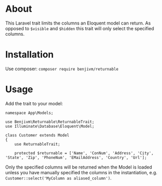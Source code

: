 # About

This Laravel trait limits the columns an Eloquent model can return. As opposed to `$visible` and `$hidden` this trait will only select the specified columns.

# Installation

Use composer:
`composer require benjivm/returnable`

# Usage

Add the trait to your model:

```
namespace App\Models;

use Benjivm\Returnable\ReturnableTrait;
use Illuminate\Database\Eloquent\Model;

class Customer extends Model
{
    use ReturnableTrait;

    protected $returnable = ['Name', 'ConNum', 'Address', 'City', 'State', 'Zip', 'PhoneNum', 'EMailAddress', 'Country', 'Url'];
```

Only the specified columns will be returned when the Model is loaded unless you have manually specified the columns in the instantiation, e.g. `Customer::select('MyColumn as aliased_column')`.
